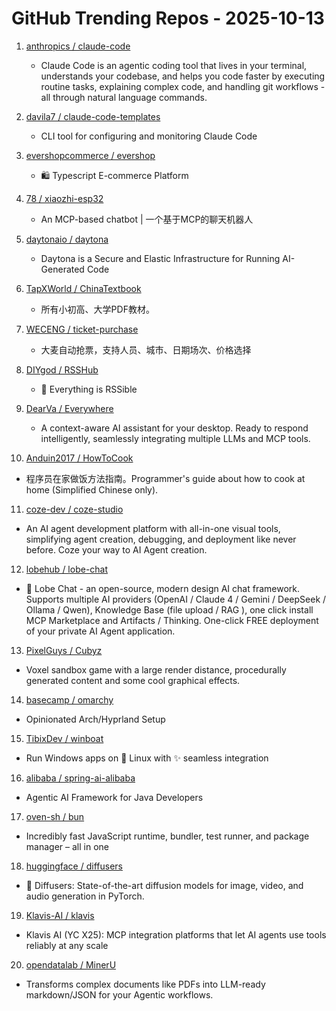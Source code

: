 # GitHub Trending Repos - 2025-10-13

1. [anthropics /    claude-code](https://github.com/anthropics/claude-code)
   - Claude Code is an agentic coding tool that lives in your terminal, understands your codebase, and helps you code faster by executing routine tasks, explaining complex code, and handling git workflows - all through natural language commands.

2. [davila7 /    claude-code-templates](https://github.com/davila7/claude-code-templates)
   - CLI tool for configuring and monitoring Claude Code

3. [evershopcommerce /    evershop](https://github.com/evershopcommerce/evershop)
   - 🛍️ Typescript E-commerce Platform

4. [78 /    xiaozhi-esp32](https://github.com/78/xiaozhi-esp32)
   - An MCP-based chatbot | 一个基于MCP的聊天机器人

5. [daytonaio /    daytona](https://github.com/daytonaio/daytona)
   - Daytona is a Secure and Elastic Infrastructure for Running AI-Generated Code

6. [TapXWorld /    ChinaTextbook](https://github.com/TapXWorld/ChinaTextbook)
   - 所有小初高、大学PDF教材。

7. [WECENG /    ticket-purchase](https://github.com/WECENG/ticket-purchase)
   - 大麦自动抢票，支持人员、城市、日期场次、价格选择

8. [DIYgod /    RSSHub](https://github.com/DIYgod/RSSHub)
   - 🧡 Everything is RSSible

9. [DearVa /    Everywhere](https://github.com/DearVa/Everywhere)
   - A context-aware AI assistant for your desktop. Ready to respond intelligently, seamlessly integrating multiple LLMs and MCP tools.

10. [Anduin2017 /    HowToCook](https://github.com/Anduin2017/HowToCook)
   - 程序员在家做饭方法指南。Programmer's guide about how to cook at home (Simplified Chinese only).

11. [coze-dev /    coze-studio](https://github.com/coze-dev/coze-studio)
   - An AI agent development platform with all-in-one visual tools, simplifying agent creation, debugging, and deployment like never before. Coze your way to AI Agent creation.

12. [lobehub /    lobe-chat](https://github.com/lobehub/lobe-chat)
   - 🤯 Lobe Chat - an open-source, modern design AI chat framework. Supports multiple AI providers (OpenAI / Claude 4 / Gemini / DeepSeek / Ollama / Qwen), Knowledge Base (file upload / RAG ), one click install MCP Marketplace and Artifacts / Thinking. One-click FREE deployment of your private AI Agent application.

13. [PixelGuys /    Cubyz](https://github.com/PixelGuys/Cubyz)
   - Voxel sandbox game with a large render distance, procedurally generated content and some cool graphical effects.

14. [basecamp /    omarchy](https://github.com/basecamp/omarchy)
   - Opinionated Arch/Hyprland Setup

15. [TibixDev /    winboat](https://github.com/TibixDev/winboat)
   - Run Windows apps on 🐧 Linux with ✨ seamless integration

16. [alibaba /    spring-ai-alibaba](https://github.com/alibaba/spring-ai-alibaba)
   - Agentic AI Framework for Java Developers

17. [oven-sh /    bun](https://github.com/oven-sh/bun)
   - Incredibly fast JavaScript runtime, bundler, test runner, and package manager – all in one

18. [huggingface /    diffusers](https://github.com/huggingface/diffusers)
   - 🤗 Diffusers: State-of-the-art diffusion models for image, video, and audio generation in PyTorch.

19. [Klavis-AI /    klavis](https://github.com/Klavis-AI/klavis)
   - Klavis AI (YC X25): MCP integration platforms that let AI agents use tools reliably at any scale

20. [opendatalab /    MinerU](https://github.com/opendatalab/MinerU)
   - Transforms complex documents like PDFs into LLM-ready markdown/JSON for your Agentic workflows.

